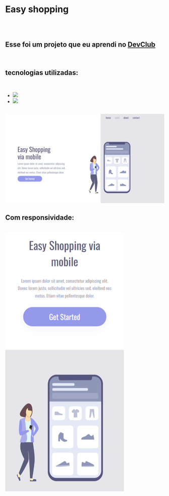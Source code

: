<h1>Easy shopping</h1>
<br>
<br>
<h2>Esse foi um projeto que eu aprendi no <a href="https://rodolfomori.com.br/DevClub">DevClub</a></h2> 
<br>
<h2>tecnologias utilizadas:</h2>
<br>

- <img src="https://img.shields.io/badge/HTML5-E34F26?style=for-the-badge&logo=html5&logoColor=white"/>

- <img src="https://img.shields.io/badge/CSS3-1572B6?style=for-the-badge&logo=css3&logoColor=white"/>

<br>
<img src="https://github.com/fabiogalvao-cmd/easy-shopping/blob/main/assets/Captura%20de%20Tela%20(2).png?raw=true"/>
<br>

<h2>Com responsividade:</h2>
<br>

 <img src="https://github.com/fabiogalvao-cmd/easy-shopping/blob/main/assets/Captura%20de%20Tela%20(3).png"/>
